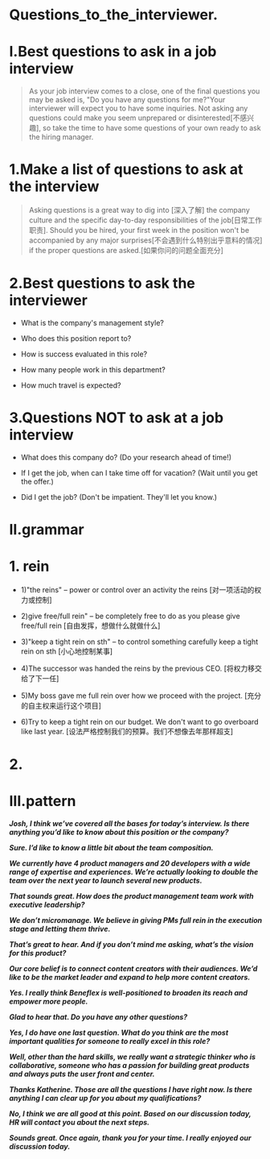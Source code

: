 # Questions_to_the_interviewer.
# I.Best questions to ask in a job interview
> As your job interview comes to a close, one of the final questions you may be asked is, "Do you have any questions for me?"Your interviewer will expect you to have some inquiries. Not asking any questions could make you seem unprepared or disinterested[不感兴趣], so take the time to have some questions of your own ready to ask the hiring manager.

# 1.Make a list of questions to ask at the interview
> Asking questions is a great way to dig into [深入了解] the company culture and the specific day-to-day responsibilities of the job[日常工作职责]. Should you be hired, your first week in the position won't be accompanied by any major surprises[不会遇到什么特别出乎意料的情况] if the proper questions are asked.[如果你问的问题全面充分]

# 2.Best questions to ask the interviewer
- What is the company's management style?

- Who does this position report to?

- How is success evaluated in this role?

- How many people work in this department?

- How much travel is expected?

# 3.Questions NOT to ask at a job interview

- What does this company do? (Do your research ahead of time!)

- If I get the job, when can I take time off for vacation? (Wait until you get the offer.)

- Did I get the job? (Don't be impatient. They'll let you know.)

# II.grammar
# 1. rein
- 1)"the reins" – power or control over an activity the reins  [对一项活动的权力或控制] 

- 2)give free/full rein" – be completely free to do as you please give free/full rein [自由发挥，想做什么就做什么]

- 3)"keep a tight rein on sth" – to control something carefully keep a tight rein on sth [小心地控制某事]

- 4)The successor was handed the reins by the previous CEO. [将权力移交给了下一任] 

- 5)My boss gave me full rein over how we proceed with the project. [充分的自主权来运行这个项目]

- 6)Try to keep a tight rein on our budget. We don't want to go overboard like last year. [设法严格控制我们的预算。我们不想像去年那样超支]

# 2.












# III.pattern
***Josh, I think we’ve covered all the bases for today’s interview. Is there anything you’d like to know about this position or the company?***

***Sure. I’d like to know a little bit about the team composition.***

***We currently have 4 product managers and 20 developers with a wide range of expertise and experiences. We’re actually looking to double the team over the next year to launch several new products.***

***That sounds great. How does the product management team work with executive leadership?***

***We don’t micromanage. We believe in giving PMs full rein in the execution stage and letting them thrive.***

***That’s great to hear. And if you don’t mind me asking, what’s the vision for this product?***

***Our core belief is to connect content creators with their audiences. We’d like to be the market leader and expand to help more content creators.***

***Yes. I really think Beneflex is well-positioned to broaden its reach and empower more people.***

***Glad to hear that. Do you have any other questions?***

***Yes, I do have one last question. What do you think are the most important qualities for someone to really excel in this role?***

***Well, other than the hard skills, we really want a strategic thinker who is collaborative, someone who has a passion for building great products and always puts the user front and center.***

***Thanks Katherine. Those are all the questions I have right now. Is there anything I can clear up for you about my qualifications?***

***No, I think we are all good at this point. Based on our discussion today, HR will contact you about the next steps.***

***Sounds great. Once again, thank you for your time. I really enjoyed our discussion today.***












